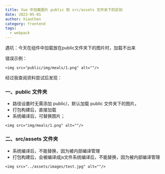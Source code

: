 ```yaml
---
title: Vue 中加载图片 public 和 src/assets 文件夹下的区别
date: 2023-05-01
author: XiaoChen
category: frontend
tags:
  - webpack
---
```


 

遇坑：今天在组件中加载放在public文件夹下的图片时，加载不出来

错误示例：

```template
<img src="public/img/meals/1.png" alt=""/>
```

经过我查阅资料尝试后发现：

### 一、public 文件夹

* 路径设置时无需添加 public/，默认加载 public 文件夹下的图片。
* 打包构建后，直接加载
* 系统编译后，可替换图片；

```template
<img src="img/meals/1.png" alt=""/> 
```

### 二、src/assets 文件夹

* 系统编译后，不能替换，因为被内部编译管理  
* 打包构建后，会被编译成js文件系统编译后，不能替换，因为被内部编译管理

```template
<img src="../assets/images/test.jpg" alt=""/>  
```
